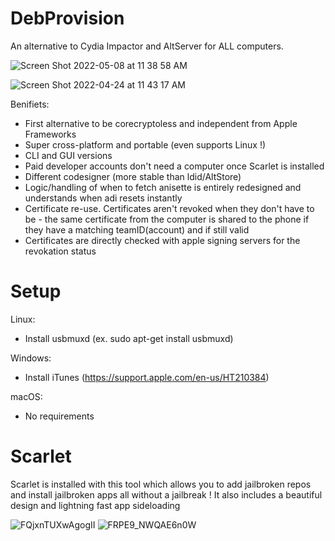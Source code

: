 # DebProvision
An alternative to Cydia Impactor and AltServer for ALL computers.

![Screen Shot 2022-05-08 at 11 38 58 AM](https://user-images.githubusercontent.com/63203414/167322320-9c29da0a-7624-4e20-bc04-9b5849095a17.png)

![Screen Shot 2022-04-24 at 11 43 17 AM](https://user-images.githubusercontent.com/63203414/167322256-181e5891-44fe-421a-ad85-7987cdbc87bd.png)

Benifiets:
- First alternative to be corecryptoless and independent from Apple Frameworks
- Super cross-platform and portable (even supports Linux !)
- CLI and GUI versions
- Paid developer accounts don't need a computer once Scarlet is installed
- Different codesigner (more stable than ldid/AltStore)
- Logic/handling of when to fetch anisette is entirely redesigned and understands when adi resets instantly
- Certificate re-use. Certificates aren't revoked when they don't have to be - the same certificate from the computer is shared to the phone if they have a matching teamID(account) and if still valid
- Certificates are directly checked with apple signing servers for the revokation status

# Setup
Linux:
- Install usbmuxd (ex. sudo apt-get install usbmuxd)

Windows:
- Install iTunes (https://support.apple.com/en-us/HT210384)

macOS:
- No requirements

# Scarlet
Scarlet is installed with this tool which allows you to add jailbroken repos and install jailbroken apps all without a jailbreak !
It also includes a beautiful design and lightning fast app sideloading

![FQjxnTUXwAgogII](https://user-images.githubusercontent.com/63203414/167322439-13501308-1271-4bd7-9c9f-5c164ab357f9.jpeg)
![FRPE9_NWQAE6n0W](https://user-images.githubusercontent.com/63203414/167322449-fad7213d-65ff-47ab-997b-34accf508187.jpeg)
